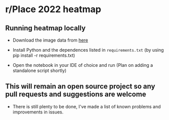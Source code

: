 # r/Place 2022 heatmap

## Running heatmap locally

- Download the image data from [here](https://place.thatguyalex.com/)

- Install Python and the dependences listed in `requirements.txt` (by using pip install -r requirements.txt)

- Open the notebook in your IDE of choice and run (Plan on adding a standalone script shortly)


## This will remain an open source project so any pull requests and suggestions are welcome

- There is still plenty to be done, I've made a list of known problems and improvements in issues.  